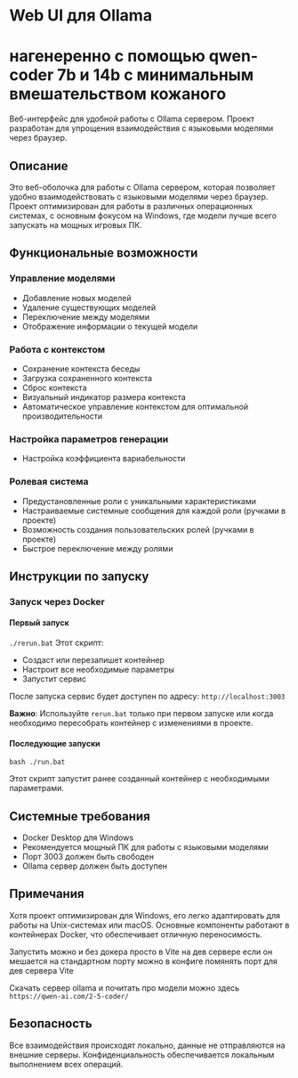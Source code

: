 # Web UI для Ollama
# нагенеренно с помощью qwen-coder 7b и 14b с минимальным вмешательством кожаного

Веб-интерфейс для удобной работы с Ollama сервером. Проект разработан для упрощения взаимодействия с языковыми моделями через браузер.

## Описание

Это веб-оболочка для работы с Ollama сервером, которая позволяет удобно взаимодействовать с языковыми моделями через браузер. Проект оптимизирован для работы в различных операционных системах,
с основным фокусом на Windows, где модели лучше всего запускать на мощных игровых ПК.

## Функциональные возможности

### Управление моделями
- Добавление новых моделей
- Удаление существующих моделей
- Переключение между моделями
- Отображение информации о текущей модели

### Работа с контекстом
- Сохранение контекста беседы
- Загрузка сохраненного контекста
- Сброс контекста
- Визуальный индикатор размера контекста
- Автоматическое управление контекстом для оптимальной производительности

### Настройка параметров генерации
- Настройка коэффициента вариабельности

### Ролевая система
- Предустановленные роли с уникальными характеристиками
- Настраиваемые системные сообщения для каждой роли (ручками в проекте)
- Возможность создания пользовательских ролей (ручками в проекте)
- Быстрое переключение между ролями

## Инструкции по запуску

### Запуск через Docker

#### Первый запуск 
```./rerun.bat```
Этот скрипт:
- Создаст или перезапишет контейнер
- Настроит все необходимые параметры
- Запустит сервис

После запуска сервис будет доступен по адресу: `http://localhost:3003`

**Важно**: Используйте `rerun.bat` только при первом запуске или когда необходимо пересобрать контейнер с изменениями в проекте.

#### Последующие запуски

```bash ./run.bat```

Этот скрипт запустит ранее созданный контейнер с необходимыми параметрами.

## Системные требования

- Docker Desktop для Windows
- Рекомендуется мощный ПК для работы с языковыми моделями
- Порт 3003 должен быть свободен
- Ollama сервер должен быть доступен

## Примечания

Хотя проект оптимизирован для Windows, его легко адаптировать для работы на Unix-системах или macOS. Основные компоненты работают в контейнерах Docker, что обеспечивает отличную переносимость.

Запустить можно и без докера  просто в Vite на дев сервере если он мешается на стандартном порту можно в конфиге помянять порт для дев сервера Vite

Скачать сервер ollama и почитать про модели можно здесь `https://qwen-ai.com/2-5-coder/`

## Безопасность

Все взаимодействия происходят локально, данные не отправляются на внешние серверы. Конфиденциальность обеспечивается локальным выполнением всех операций.

